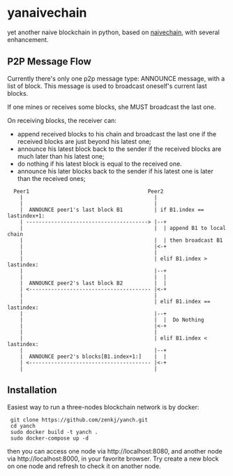 # yanaivechain
yet another naive blockchain in python, based on [naivechain](https://github.com/lhartikk/naivechain),
with several enhancement.

## P2P Message Flow
Currently there's only one p2p message type: ANNOUNCE message, with a list of block.
This message is used to broadcast oneself's current last blocks.

If one mines or receives some blocks, she MUST broadcast the last one.

On receiving blocks, the receiver can:
 - append received blocks to his chain and broadcast the last one if the received
   blocks are just beyond his latest one;
 - announce his latest block back to the sender if the received blocks are much later
   than his latest one;
 - do nothing if his latest block is equal to the received one.
 - announce his later blocks back to the sender if his latest one is later 
   than the received ones;


```
  Peer1                                      Peer2
    |                                          |
    |                                          |
    |  ANNOUNCE peer1's last block B1          | if B1.index == lastindex+1:
    | ---------------------------------------> |--+
    |                                          |  | append B1 to local chain
    |                                          |  | then broadcast B1
    |                                          |<-+
    |                                          |
    |                                          | elif B1.index > lastindex:
    |                                          |--+
    |                                          |  |
    |  ANNOUNCE peer2's last block B2          |  |
    | <--------------------------------------- |<-+
    |                                          |
    |                                          | elif B1.index == lastindex:
    |                                          |--+
    |                                          |  |  Do Nothing
    |                                          |<-+
    |                                          |
    |                                          | elif B1.index < lastindex:
    |                                          |--+
    |  ANNOUNCE peer2's blocks[B1.index+1:]    |  |
    | <--------------------------------------- |<-+
    |                                          |
```

## Installation
Easiest way to run a three-nodes blockchain network is by docker:

```
 git clone https://github.com/zenkj/yanch.git
 cd yanch
 sudo docker build -t yanch .
 sudo docker-compose up -d
```

then you can access one node via http://localhost:8080, and another node
via http://localhost:8000, in your favorite browser. Try create a new block
on one node and refresh to check it on another node.
